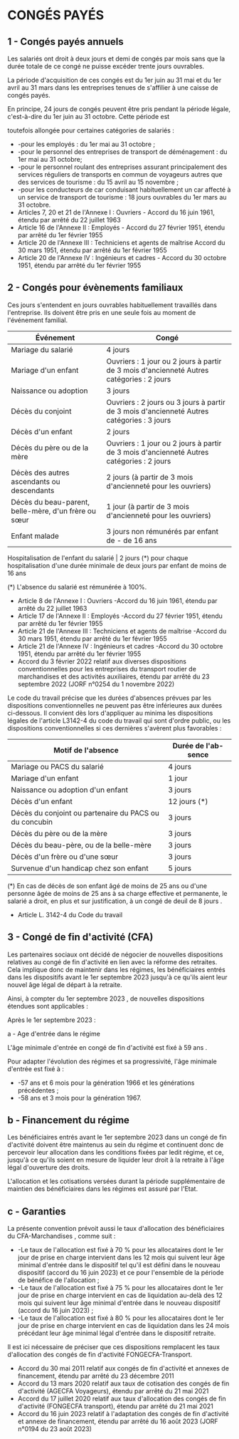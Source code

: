 # CONGÉS PAYÉS

## 1 - Congés payés annuels

Les salariés ont droit à deux jours et demi de congés par mois sans que  la  durée  totale  de  ce  congé  ne  puisse  excéder  trente  jours ouvrables.

La période d'acquisition de ces congés est du 1er juin au 31 mai et du 1er avril au 31 mars dans les entreprises tenues de s'affilier à une caisse de congés payés.

En principe, 24 jours de congés peuvent être pris pendant la période légale,  c'est-à-dire  du  1er  juin  au  31  octobre.  Cette  période  est


toutefois allongée pour certaines catégories de salariés :

- -pour les employés : du 1er mai au 31 octobre ;
- -pour  le  personnel  des  entreprises  de  transport  de déménagement : du 1er mai au 31 octobre;
- -pour  le  personnel  roulant  des  entreprises  assurant principalement des services réguliers de transports en commun  de  voyageurs  autres  que  des  services  de tourisme : du 15 avril au 15 novembre ;
- -pour les conducteurs de car conduisant habituellement un car affecté à un service de transport de tourisme : 18 jours ouvrables du 1er mars au 31 octobre.
- Articles 7, 20 et 21 de l'Annexe I : Ouvriers - Accord du 16 juin 1961, étendu par arrêté du 22 juillet 1963
- Article 16 de l'Annexe II : Employés - Accord du 27 février 1951, étendu par arrêté du 1er février 1955
- Article 20 de l'Annexe III : Techniciens et agents de maîtrise Accord du 30 mars 1951, étendu par arrêté du 1er février 1955
- Article 20 de l'Annexe IV : Ingénieurs et cadres - Accord du 30 octobre 1951, étendu par arrêté du 1er février 1955

## 2 - Congés pour évènements familiaux

Ces jours s'entendent en jours ouvrables habituellement travaillés dans l'entreprise. Ils doivent être pris en une seule fois au moment de l'événement familial.

| Événement                                           |Congé                                         |
|-----------------------------------------------------|----------------------------------------------|
| Mariage du salarié                                  | 4 jours                                      |
| Mariage d'un enfant                                 | Ouvriers : 1 jour ou 2  jours à partir de  3 mois d'ancienneté Autres catégories : 2  jours                                                       |
| Naissance ou adoption                               | 3 jours                                      |
| Décès du conjoint                                   | Ouvriers : 2 jours ou 3  jours à partir de 3  mois d'ancienneté Autres catégories : 3  jours                                                       |
| Décès d'un enfant                                   | 2 jours                                      |
| Décès du père ou de la mère                         | Ouvriers : 1 jour ou 2  jours à partir de  3 mois d'ancienneté Autres catégories : 2  jours                                                       |
| Décès des autres ascendants ou  descendants         | 2 jours (à partir de 3  mois d'ancienneté  pour les ouvriers)                                                                                        |
| Décès du beau-parent, belle-mère, d'un frère ou sœur| 1 jour (à partir de 3  mois d'ancienneté  pour les ouvriers)                                                                                        |
| Enfant malade                                       | 3 jours non rémunérés par enfant de - de 16 ans|

Hospitalisation de l'enfant du salarié  | 2 jours (*) pour chaque hospitalisation d'une durée minimale de deux jours par enfant de moins de 16 ans

(*) L'absence du salarié est rémunérée à 100%.

- Article 8 de l'Annexe I : Ouvriers -Accord du 16 juin 1961, étendu par arrêté du 22 juillet 1963
- Article 17 de l'Annexe II : Employés -Accord du 27 février 1951, étendu par arrêté du 1er février 1955
- Article 21 de l'Annexe III : Techniciens et agents de maîtrise -Accord du 30 mars 1951, étendu par arrêté du 1er février 1955
- Article 21 de l'Annexe IV : Ingénieurs et cadres -Accord du 30 octobre 1951, étendu par arrêté du 1er février 1955
- Accord du 3 février 2022 relatif aux diverses dispositions conventionnelles pour les entreprises du transport routier de marchandises et des activités auxiliaires, étendu par arrêté du 23 septembre 2022 (JORF n°0254 du 1 novembre 2022)

Le code du travail précise que les durées d'absences prévues par les dispositions conventionnelles ne peuvent pas être inférieures aux durées ci-dessous. Il convient dès lors d'appliquer au minima les dispositions légales de l'article L3142-4 du code du travail qui sont d'ordre public, ou les dispositions conventionnelles si ces dernières s'avèrent plus favorables :

| Motif de l'absence                                      | Durée de l'ab- sence   |
|---------------------------------------------------------|------------------------|
| Mariage ou PACS du salarié                              | 4 jours                |
| Mariage d'un enfant                                     | 1 jour                 |
| Naissance ou adoption d'un enfant                       | 3 jours                |
| Décès d'un enfant                                       | 12 jours  (*)          |
| Décès du conjoint ou partenaire du PACS  ou du concubin | 3 jours                |
| Décès du père ou de la mère                             | 3 jours                |
| Décès du beau-père, ou de la belle-mère                 | 3 jours                |
| Décès d'un frère ou d'une sœur                          | 3 jours                |
| Survenue d'un handicap chez son enfant                  | 5 jours                |

(*) En cas de décès de son enfant âgé de moins de 25 ans ou d'une personne âgée de moins de 25 ans à sa charge effective et permanente, le salarié a droit, en plus et sur justification, à un congé de deuil de 8 jours .

- Article L. 3142-4 du Code du travail

## 3 - Congé de fin d'activité (CFA)

Les  partenaires  sociaux  ont  décidé  de  négocier  de  nouvelles dispositions relatives au congé de fin d'activité en lien avec la réforme des retraites. Cela implique donc de maintenir dans les régimes, les bénéficiaires entrés dans les dispositifs avant le 1er septembre 2023 jusqu'à ce qu'ils aient leur nouvel âge légal de départ à la retraite.

Ainsi, à compter du 1er septembre 2023 , de nouvelles dispositions étendues sont applicables :

Après le 1er septembre 2023 :

a - Age d'entrée dans le régime

L'âge minimale d'entrée en congé de fin d'activité est fixé à 59 ans .

Pour  adapter  l'évolution  des  régimes  et  sa  progressivité,  l'âge minimale d'entrée est fixé à :

- -57  ans  et  6  mois  pour  la  génération  1966  et  les générations précédentes ;
- -58 ans et 3 mois pour la génération 1967.

## b - Financement du régime

Les bénéficiaires  entrés  avant  le  1er  septembre  2023  dans  un congé de fin d'activité doivent être maintenus au sein du régime et  continuent  donc  de  percevoir  leur  allocation dans  les conditions fixées par ledit régime, et ce, jusqu'à ce qu'ils soient en mesure de liquider leur droit à la retraite à l'âge légal d'ouverture des droits.

L'allocation et les cotisations versées durant la période supplémentaire de maintien des bénéficiaires dans les régimes est assuré par l'Etat.

## c - Garanties

La  présente  convention  prévoit  aussi  le  taux  d'allocation  des bénéficiaires du CFA-Marchandises , comme suit :

- -Le taux de l'allocation est fixé à 70 % pour les allocataires dont le 1er jour de prise en charge intervient dans les 12 mois  qui  suivent  leur  âge  minimal  d'entrée  dans  le dispositif  tel  qu'il  est  défini  dans  le  nouveau  dispositif (accord  du  16  juin  2023)  et  ce  pour  l'ensemble  de  la période de bénéfice de l'allocation ;
- -Le taux de l'allocation est fixé à 75 % pour les allocataires dont le 1er jour de prise en charge intervient en cas de liquidation  au-delà  des  12  mois  qui  suivent  leur  âge minimal d'entrée dans le nouveau dispositif (accord du 16 juin 2023) ;
- -Le taux de l'allocation est fixé à 80 % pour les allocataires dont le 1er jour de prise en charge intervient en cas de liquidation dans les 24 mois précédant leur âge minimal légal d'entrée dans le dispositif retraite.

Il est ici nécessaire  de  préciser que  ces  dispositions remplacent les taux d'allocation des congés de fin d'activité FONGECFA-Transport.

- Accord du 30 mai 2011 relatif  aux congés  de  fin  d'activité  et annexes de financement, étendu par arrêté du 23 décembre 2011
- Accord du 13 mars 2020 relatif aux taux de cotisation des congés de fin d'activité (AGECFA Voyageurs), étendu par arrêté du 21 mai 2021
- Accord du 17 juillet 2020 relatif aux taux d'allocation des congés de fin d'activité (FONGECFA transport), étendu par arrêté du 21 mai 2021
- Accord du 16 juin 2023 relatif à l'adaptation des congés de fin d'activité et annexe de financement, étendu par arrêté du 16 août 2023 (JORF n°0194 du 23 août 2023)